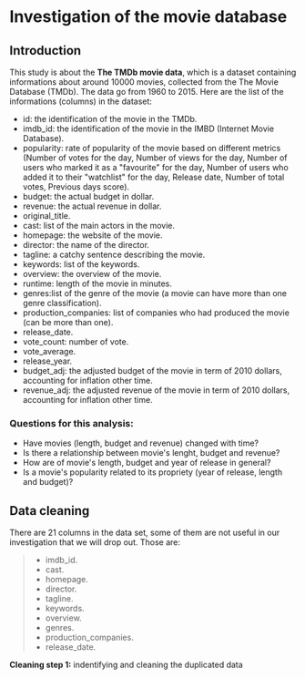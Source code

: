 # Investigation of the movie database

## Introduction

This study is about the **The TMDb movie data**, which is a dataset containing informations about around 10000 movies, collected from the The Movie Database (TMDb). The data go from 1960 to 2015. Here are the list of the informations (columns) in the dataset:

* id: the identification of the movie in the TMDb.
* imdb_id: the identification of the movie in the IMBD (Internet Movie Database).
* popularity: rate of popularity of the movie based on different metrics (Number of votes for the day, Number of views for the day, Number of users who marked it as a "favourite" for the day, Number of users who added it to their "watchlist" for the day, Release date, Number of total votes, Previous days score).
* budget: the actual budget in dollar.
* revenue: the actual revenue in dollar.
* original_title.
* cast: list of the main actors in the movie.
* homepage: the website of the movie.
* director: the name of the director.
* tagline: a catchy sentence describing the movie.
* keywords: list of the keywords.
* overview: the overview of the movie.
* runtime: length of the movie in minutes.
* genres:list of the genre of the movie (a movie can have more than one genre classification).
* production_companies: list of companies who had produced the movie (can be more than one).
* release_date.
* vote_count: number of vote.
* vote_average.
* release_year.
* budget_adj: the adjusted budget of the movie in term of 2010 dollars, accounting for inflation other time.
* revenue_adj: the adjusted revenue of the movie in term of 2010 dollars, accounting for inflation other time.

### Questions for this analysis: 
* Have movies (length, budget and revenue) changed with time?
* Is there a relationship between movie's lenght, budget and revenue?
* How are of movie's length, budget and year of release in general?
* Is a movie's popularity related to its propriety (year of release, length and budget)?

## Data cleaning
There are 21 columns in the data set, some of them are not useful in our investigation that we will drop out. Those are:

> * imdb_id.
> * cast.
> * homepage.
> * director.
> * tagline.
> * keywords.
> * overview.
> * genres.
> * production_companies.
> * release_date.

**Cleaning step 1:** indentifying and cleaning the duplicated data